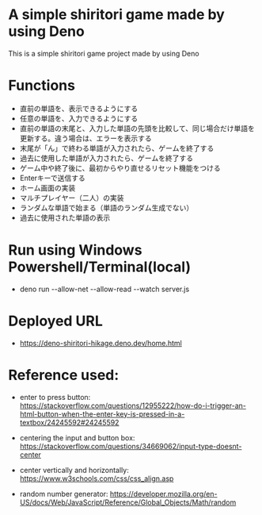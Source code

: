 # A simple shiritori game made by using Deno
This is a simple shiritori game project made by using Deno

# Functions
- 直前の単語を、表示できるようにする
- 任意の単語を、入力できるようにする
- 直前の単語の末尾と、入力した単語の先頭を比較して、同じ場合だけ単語を更新する。違う場合は、エラーを表示する
- 末尾が「ん」で終わる単語が入力されたら、ゲームを終了する
- 過去に使用した単語が入力されたら、ゲームを終了する
- ゲーム中や終了後に、最初からやり直せるリセット機能をつける
- Enterキーで送信する
- ホーム画面の実装
- マルチプレイヤー（二人）の実装
- ランダムな単語で始まる（単語のランダム生成でない）
- 過去に使用された単語の表示

# Run using Windows Powershell/Terminal(local)
- deno run --allow-net --allow-read --watch server.js

# Deployed URL
- https://deno-shiritori-hikage.deno.dev/home.html

# Reference used:
- enter to press button:
https://stackoverflow.com/questions/12955222/how-do-i-trigger-an-html-button-when-the-enter-key-is-pressed-in-a-textbox/24245592#24245592

- centering the input and button box:
https://stackoverflow.com/questions/34669062/input-type-doesnt-center

- center vertically and horizontally:
https://www.w3schools.com/css/css_align.asp

- random number generator:
https://developer.mozilla.org/en-US/docs/Web/JavaScript/Reference/Global_Objects/Math/random



